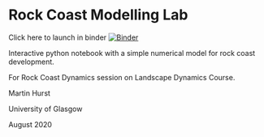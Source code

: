 # Rock Coast Modelling Lab

Click here to launch in binder 
[![Binder](https://mybinder.org/badge_logo.svg)](https://mybinder.org/v2/gh/mdhurst1/Rock_Coast_Modelling_Lab/master?filepath=Rock_Coast_Modelling_Lab.ipynb)

Interactive python notebook with a simple numerical model for rock coast development.

For Rock Coast Dynamics session on Landscape Dynamics Course.

Martin Hurst

University of Glasgow

August 2020

